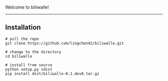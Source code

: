 Welcome to biliwalle!

---

## Installation
```
# pull the repo
git clone https://github.com/lingchen42/biliwalle.git

# change to the directory
cd biliwalle

# install from source
python setup.py sdist
pip install dist/biliwalle-0.1.dev0.tar.gz
```
